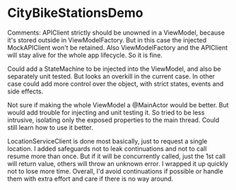 # CityBikeStationsDemo

Comments:
APIClient strictly should be unowned in a ViewModel, because it's stored outside in ViewModelFactory. But in this case the injected MockAPIClient won't be retained. Also ViewModelFactory and the APIClient will stay alive for the whole app lifecycle. So it is fine.

Could add a StateMachine to be injected into the ViewModel, and also be separately unit tested. But looks an overkill in the current case. In other case could add more control over the object, with strict states, events and side effects.

Not sure if making the whole ViewModel a @MainActor would be better. But would add trouble for injecting and unit testing it. So tried to be less intrusive, isolating only the exposed properties to the main thread. Could still learn how to use it better.

LocationServiceClient is done most basically, just to request a single location. I added safeguards not to leak continuations and not to call resume more than once. But if it will be concurrently called, just the 1st call will return value, others will throw an unknown error. I wrapped it up quickly not to lose more time. Overall, I'd avoid continuations if possible or handle them with extra effort and care if there is no way around.
